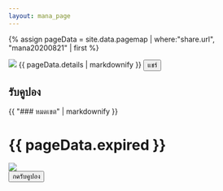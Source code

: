 ```yaml
---
layout: mana_page
---
```

{% assign pageData = site.data.pagemap | where:"share.url", "mana20200821" | first %}

<div class="content-white padding">
  <img src="{{ site.url }}/{{pageData.banner }}" class="banner border-radius" />
  {{ pageData.details | markdownify }}
  <button class="btn-share margin-vertical" onclick="sharePage('{{pageData.share.title}}', '{{ pageData.share.text }}', '{{ site.url }}/{{ pageData.share.url }}')">แชร์</button>
</div>

<div class="padding">

<h2>รับคูปอง</h2> 

<div class="content-white border-radius text-center padding margin-vertical">
  {{ "### หมดเขต" | markdownify }}
  <h1 class="text-red">{{ pageData.expired }}</h1>
</div>

<div class="content-white padding border-radius">
  <img src="{{ site.url }}/{{pageData.couponBanner }}" class="banner"/>
  <div class="text-right">
    <button class="btn-red" onclick="window.location='{{pageData.couponEndpoint}}'; ">กดรับคูปอง</button>
  </div>
</div>

</div>
